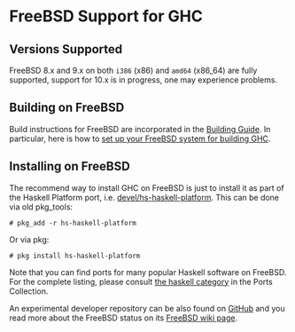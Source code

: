 # FreeBSD Support for GHC


## Versions Supported



FreeBSD 8.x and 9.x on both `i386` (x86) and `amd64` (x86\_64) are fully supported, support for 10.x is in progress, one may experience problems.


## Building on FreeBSD



Build instructions for FreeBSD are incorporated in the [Building Guide](building).  In particular, here is how to [set up your FreeBSD system for building GHC](building/preparation/free-bsd).


## Installing on FreeBSD



The recommend way to install GHC on FreeBSD is just to install it as part of the Haskell Platform port, i.e. [
devel/hs-haskell-platform](http://www.freshports.org/devel/hs-haskell-platform).  This can be done via old pkg\_tools:


```wiki
# pkg_add -r hs-haskell-platform
```


Or via pkg:


```wiki
# pkg install hs-haskell-platform
```


Note that you can find ports for many popular Haskell software on FreeBSD.  For the complete listing, please consult [
the haskell category](http://www.freshports.org/haskell) in the Ports Collection.



An experimental developer repository can be also found on [
GitHub](https://github.com/freebsd-haskell/freebsd-haskell) and you read more about the FreeBSD status on its [
FreeBSD wiki page](https://wiki.freebsd.org/Haskell).


